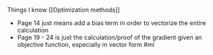 
Things I know
[[Optimization methods]]

- Page 14 just means add a bias term in order to vectorize the entire calculation
- Page 19 - 24 is just the calculation/proof of the gradient given an objective function, especially in vector form
#ml